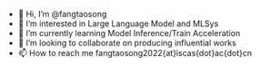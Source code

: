 - 👋 Hi, I’m @fangtaosong
- 👀 I’m interested in Large Language Model and MLSys
- 🌱 I’m currently learning Model Inference/Train Acceleration
- 💞️ I’m looking to collaborate on producing influential works
- 📫 How to reach me fangtaosong2022{at}iscas{dot}ac{dot}cn

<!---
fangtaosong/fangtaosong is a ✨ special ✨ repository because its `README.md` (this file) appears on your GitHub profile.
You can click the Preview link to take a look at your changes.
--->
